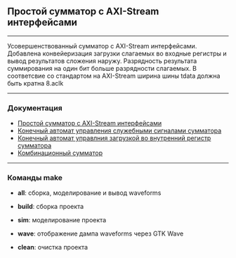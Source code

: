 ## Простой сумматор c AXI-Stream интерфейсами

------

Усовершенствованный сумматор с AXI-Stream интерфейсами. Добавлена конвейеризация загрузки слагаемых во входные регистры и вывод результатов сложения наружу. Разрядность результата суммирования на один бит больше разрядности слагаемых. В соответсвие со стандартом на AXI-Stream ширина шины tdata должна быть кратна 8.aclk

------

### Документация

- [Простой сумматор с AXI-Stream интерфейсами](/docs/adder_axis_naive.md)
- [Конечный автомат управления служебными сигналами сумматора](/docs/adder_axis_cu.md)
- [Конечный автомат управлния загрузкой во внутренний регистр сумматора](/docs/axis_inf_cu.md)
- [Комбинационный сумматор](/docs/adder_comb.md)

------

### Команды make

- **all**: сборка, моделирование и вывод waveforms

- **build**: сборка проекта

- **sim**: моделирование проекта

- **wave**: отображение дампа waveforms через GTK Wave

- **clean**: очистка проекта

  